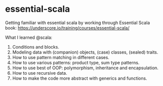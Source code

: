 # essential-scala
Getting familiar with essential scala by working through Essential Scala book:
https://underscore.io/training/courses/essential-scala/

What I learned @scala:

 1. Conditions and blocks.
 2. Modeling data with (companion) objects, (case) classes, (sealed) traits.
 3. How to use pattern matching in different cases.
 4. How to use various patterns: product type, sum type patterns.
 5. How to use best of OOP: polymorphism, inheritance and encapsulation.
 6. How to use recursive data.
 7. How to make the code more abstract with generics and functions.
